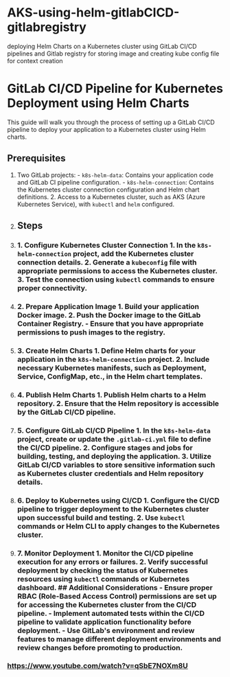 # AKS-using-helm-gitlabCICD-gitlabregistry
deploying Helm Charts on a Kubernetes cluster using GitLab CI/CD pipelines and Gitlab registry for storing image and creating kube config file for context creation
# GitLab CI/CD Pipeline for Kubernetes Deployment using Helm Charts 
This guide will walk you through the process of setting up a GitLab CI/CD pipeline to deploy your application to a Kubernetes cluster using Helm charts. 
## Prerequisites
1. Two GitLab projects: - `k8s-helm-data`: Contains your application code and GitLab CI pipeline configuration. - `k8s-helm-connection`: Contains the Kubernetes cluster connection configuration and Helm chart definitions. 2. Access to a Kubernetes cluster, such as AKS (Azure Kubernetes Service), with `kubectl` and `helm` configured.
2.  ## Steps
3.  ### 1. Configure Kubernetes Cluster Connection 1. In the `k8s-helm-connection` project, add the Kubernetes cluster connection details. 2. Generate a `kubeconfig` file with appropriate permissions to access the Kubernetes cluster. 3. Test the connection using `kubectl` commands to ensure proper connectivity.
4.   ### 2. Prepare Application Image 1. Build your application Docker image. 2. Push the Docker image to the GitLab Container Registry. - Ensure that you have appropriate permissions to push images to the registry.
5.    ### 3. Create Helm Charts 1. Define Helm charts for your application in the `k8s-helm-connection` project. 2. Include necessary Kubernetes manifests, such as Deployment, Service, ConfigMap, etc., in the Helm chart templates.
6.  ### 4. Publish Helm Charts 1. Publish Helm charts to a Helm repository. 2. Ensure that the Helm repository is accessible by the GitLab CI/CD pipeline.
7.  ### 5. Configure GitLab CI/CD Pipeline 1. In the `k8s-helm-data` project, create or update the `.gitlab-ci.yml` file to define the CI/CD pipeline. 2. Configure stages and jobs for building, testing, and deploying the application. 3. Utilize GitLab CI/CD variables to store sensitive information such as Kubernetes cluster credentials and Helm repository details.
8.  ### 6. Deploy to Kubernetes using CI/CD 1. Configure the CI/CD pipeline to trigger deployment to the Kubernetes cluster upon successful build and testing. 2. Use `kubectl` commands or Helm CLI to apply changes to the Kubernetes cluster.
9.  ### 7. Monitor Deployment 1. Monitor the CI/CD pipeline execution for any errors or failures. 2. Verify successful deployment by checking the status of Kubernetes resources using `kubectl` commands or Kubernetes dashboard. ## Additional Considerations - Ensure proper RBAC (Role-Based Access Control) permissions are set up for accessing the Kubernetes cluster from the CI/CD pipeline. - Implement automated tests within the CI/CD pipeline to validate application functionality before deployment. - Use GitLab's environment and review features to manage different deployment environments and review changes before promoting to production.



###            https://www.youtube.com/watch?v=qSbE7NOXm8U
